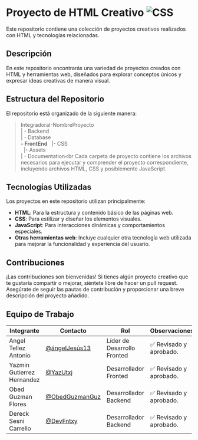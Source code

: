 # Proyecto de HTML Creativo ![CSS]( https://img.shields.io/badge/HTML5-E34F26?style=for-the-badge&logo=html5&logoColor=white)


Este repositorio contiene una colección de proyectos creativos realizados con HTML y tecnologías relacionadas.

## Descripción

En este repositorio encontrarás una variedad de proyectos creados con HTML y herramientas web, diseñados para explorar conceptos únicos y expresar ideas creativas de manera visual.

## Estructura del Repositorio

El repositorio está organizado de la siguiente manera:

>IntegradoraI-NombreProyecto<br>
>| - Backend <br>
>| - Database<br>
>  **- FrontEnd**
>&nbsp;&nbsp;|- CSS<br>
>&nbsp;&nbsp;|- Assets<br>
>| - Documentation<br
Cada carpeta de proyecto contiene los archivos necesarios para ejecutar y comprender el proyecto correspondiente, incluyendo archivos HTML, CSS y posiblemente JavaScript.

## Tecnologías Utilizadas

Los proyectos en este repositorio utilizan principalmente:

- **HTML**: Para la estructura y contenido básico de las páginas web.
- **CSS**: Para estilizar y diseñar los elementos visuales.
- **JavaScript**: Para interacciones dinámicas y comportamientos especiales.
- **Otras herramientas web**: Incluye cualquier otra tecnología web utilizada para mejorar la funcionalidad y experiencia del usuario.

## Contribuciones

¡Las contribuciones son bienvenidas! Si tienes algún proyecto creativo que te gustaría compartir o mejorar, siéntete libre de hacer un pull request. Asegúrate de seguir las pautas de contribución y proporcionar una breve descripción del proyecto añadido.

## Equipo de Trabajo

|Integrante|Contacto|Rol|Observaciones|
|------------|--------|---|---|
|Angel Tellez Antonio|[@ángelJesús13](https://github.com/angelJesus13)|Líder de Desarrollo Fronted|✅ Revisado y aprobado.|
|Yazmin Gutierrez Hernandez|[@YazUtxj](https://github.com/YazUtxj)|Desarrollador Fronted|✅ Revisado y aprobado.|
|Obed Guzman Flores|[@ObedGuzmanGuz](https://github.com/ObedGuzmanGuz)|Desarrollador Backend|✅ Revisado y aprobado.|
|Dereck Sesni Carrello|[@DevFntxy](https://github.com/DevFntxy)|Desarrollador Backend|✅ Revisado y aprobado.|

